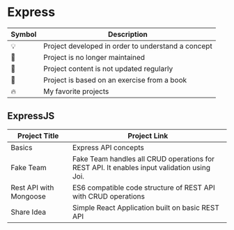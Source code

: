 # Express

| Symbol | Description                                        |
| ------ | -------------------------------------------------- |
| 💡     | Project developed in order to understand a concept |
| 📕     | Project is no longer maintained                    |
| 👶     | Project content is not updated regularly           |
| 📝     | Project is based on an exercise from a book        |
| 🔥     | My favorite projects                               |

## ExpressJS

| Project Title          | Project Link                                                                               |
| ---------------------- | ------------------------------------------------------------------------------------------ |
| Basics                 | Express API concepts                                                                       |
| Fake Team              | Fake Team handles all CRUD operations for REST API. It enables input validation using Joi. |
| Rest API with Mongoose | ES6 compatible code structure of REST API with CRUD operations                             |
| Share Idea             | Simple React Application built on basic REST API                                           |
